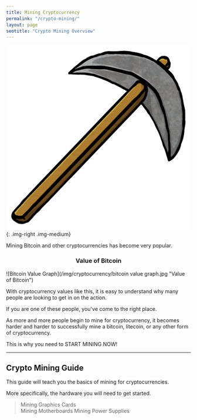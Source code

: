 ```yaml
---
title: Mining Cryptocurrency  
permalink: "/crypto-mining/"
layout: page
seotitle: "Crypto Mining Overview" 
---
```



![Pickaxe](/img/cryptocurrency/pick.png){: .img-right .img-medium}

Mining Bitcoin and other cryptocurrencies has become very popular. 

<center> <h3> Value of Bitcoin </h3> </center>
![Bitcoin Value Graph](/img/cryptocurrency/bitcoin value graph.jpg "Value of Bitcoin")

With cryptocurrency values like this, it is easy to understand why many people are looking to get in on the action. 

If you are one of these people, you've come to the right place. 

As more and more people begin to mine for cryptocurrency, it becomes harder and harder to successfully mine a bitcoin, litecoin, or any other form of cryptocurrency. 

This is why you need to START MINING NOW! 

---

## Crypto Mining Guide 

This guide will teach you the basics of mining for cryptocurrencies.

More specifically, the hardware you will need to get started.

> Mining Graphics Cards  
> Mining Motherboards
> Mining Power Supplies 



